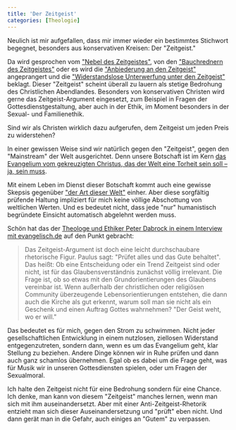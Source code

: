 ```yaml
---
title: 'Der Zeitgeist'
categories: [Theologie]
---
```


Neulich ist mir aufgefallen, dass mir immer wieder ein bestimmtes Stichwort begegnet, besonders aus konservativen Kreisen: Der "Zeitgeist."

Da wird gesprochen vom ["Nebel des Zeitgeistes"](http://www.idea.de/detail/frei-kirchen/detail/hahne-christen-sollen-im-nebel-des-zeitgeistes-orientierung-geben-27484.html), von den ["Bauchrednern des Zeitgeistes"](http://www.theoblog.de/die-torheit-der-predigt/22736/?utm_source=rss&utm_medium=rss&utm_campaign=die-torheit-der-predigt) oder es wird die ["Anbiederung an den Zeitgeist"](http://www.idea.de/detail/thema-des-tages/artikel/evangelist-hans-peter-royer-stirbt-bei-sportunfall-863.html) angeprangert und die ["Widerstandslose Unterwerfung unter den Zeitgeist"](http://www.theoblog.de/ehe-und-familie-in-der-bibel-und-in-unserer-zeit-und-kultur/23228/) beklagt. Dieser "Zeitgeist" scheint überall zu lauern als stetige Bedrohung des Christlichen Abendlandes. Besonders von konservativen Christen wird gerne das Zeitgeist-Argument eingesetzt, zum Beispiel in Fragen der Gottesdienstgestaltung, aber auch in der Ethik, im Moment besonders in der Sexual- und Familienethik.

Sind wir als Christen wirklich dazu aufgerufen, dem Zeitgeist um jeden Preis zu widerstehen?

In einer gewissen Weise sind wir natürlich gegen den "Zeitgeist", gegen den "Mainstream" der Welt ausgerichtet. Denn unsere Botschaft ist im Kern [das Evangelium vom gekreuzigten Christus, das der Welt eine Torheit sein soll – ja, sein muss](http://www.bibleserver.com/text/LUT/1.Korinther1%2C23).

Mit einem Leben im Dienst dieser Botschaft kommt auch eine gewisse Skepsis gegenüber ["der Art dieser Welt"](http://www.bibleserver.com/text/LUT/Epheser2) einher. Aber diese sorgfältig prüfende Haltung impliziert für mich keine völlige Abschottung von weltlichen Werten. Und es bedeutet nicht, dass jede "nur" humanistisch begründete Einsicht automatisch abgelehnt werden muss. 

Schön hat das der [Theologe und Ethiker Peter Dabrock in einem Interview mit evangelisch.de](http://aktuell.evangelisch.de/artikel/93585/kirche-und-sex-es-gibt-spannungen) auf den Punkt gebracht: 

>Das Zeitgeist-Argument ist doch eine leicht durchschaubare rhetorische Figur. Paulus sagt: "Prüfet alles und das Gute behaltet". Das heißt: Ob eine Entscheidung oder ein Trend Zeitgeist sind oder nicht, ist für das Glaubensverständnis zunächst völlig irrelevant. Die Frage ist, ob so etwas mit den Grundorientierungen des Glaubens vereinbar ist. Wenn außerhalb der christlichen oder religiösen Community überzeugende Lebensorientierungen entstehen, die dann auch die Kirche als gut erkennt, warum soll man sie nicht als ein Geschenk und einen Auftrag Gottes wahrnehmen? "Der Geist weht, wo er will."

Das bedeutet es für mich, gegen den Strom zu schwimmen. Nicht jeder gesellschaftlichen Entwicklung in einem nutzlosen, ziellosen Widerstand entgegenzutreten, sondern dann, wenn es um das Evangelium geht, klar Stellung zu beziehen. Andere Dinge können wir in Ruhe prüfen und dann auch ganz schamlos übernehmen. Egal ob es dabei um die Frage geht, was für Musik wir in unseren Gottesdiensten spielen, oder um Fragen der Sexualmoral.

Ich halte den Zeitgeist nicht für eine Bedrohung sondern für eine Chance. Ich denke, man kann von diesem "Zeitgeist" manches lernen, wenn man sich mit ihm auseinandersetzt. Aber mit einer Anti-Zeitgeist-Rhetorik entzieht man sich dieser Auseinandersetzung und "prüft" eben nicht. Und dann gerät man in die Gefahr, auch einiges an "Gutem" zu verpassen.